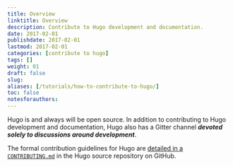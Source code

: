 ```yaml
---
title: Overview
linktitle: Overview
description: Contribute to Hugo development and documentation.
date: 2017-02-01
publishdate: 2017-02-01
lastmod: 2017-02-01
categories: [contribute to hugo]
tags: []
weight: 01
draft: false
slug:
aliases: [/tutorials/how-to-contribute-to-hugo/]
toc: false
notesforauthors:
---
```


Hugo is and always will be open source. In addition to contributing to Hugo development and documentation, Hugo also has a Gitter channel ***devoted solely to discussions around development***.

The formal contribution guidelines for Hugo are [detailed in a `CONTRIBUTING.md`][contributionguidelines] in the Hugo source repository on GitHub.

[contributionguidelines]: https://github.com/spf13/hugo/blob/master/CONTRIBUTING.md